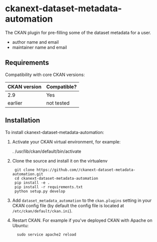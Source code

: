 # ckanext-dataset-metadata-automation

The CKAN plugin for pre-filling some of the dataset metadata for a user.

- author name and email
 - maintainer name and email


## Requirements



Compatibility with core CKAN versions:

| CKAN version    | Compatible?   |
| --------------- | ------------- |
| 2.9  | Yes    |
| earlier       | not tested    |


## Installation

To install ckanext-dataset-metadata-automation:

1. Activate your CKAN virtual environment, for example:

     . /usr/lib/ckan/default/bin/activate

2. Clone the source and install it on the virtualenv

        git clone https://github.com//ckanext-dataset-metadata-automation.git
        cd ckanext-dataset-metadata-automation
        pip install -e .
        pip install -r requirements.txt
        python setup.py develop

3. Add `dataset_metadata_automation` to the `ckan.plugins` setting in your CKAN config file (by default the config file is located at
   `/etc/ckan/default/ckan.ini`).

4. Restart CKAN. For example if you've deployed CKAN with Apache on Ubuntu:

         sudo service apache2 reload


